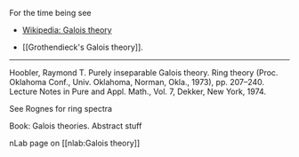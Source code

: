 For the time being see

* [Wikipedia: Galois theory](http://en.wikipedia.org/wiki/Galois_theory)

* [[Grothendieck's Galois theory]].
---
Hoobler, Raymond T.
Purely inseparable Galois theory.
Ring theory (Proc. Oklahoma Conf., Univ. Oklahoma, Norman, Okla., 1973), pp. 207–240.
Lecture Notes in Pure and Appl. Math., Vol. 7, Dekker, New York, 1974.

See Rognes for ring spectra

Book: Galois theories. Abstract stuff

nLab page on [[nlab:Galois theory]]
